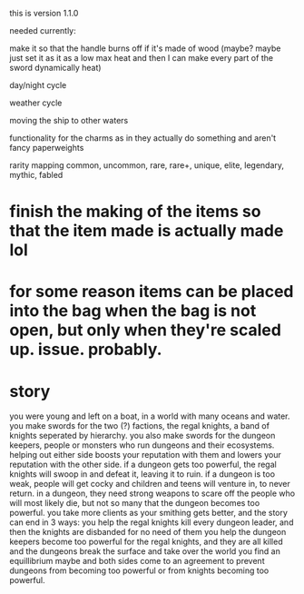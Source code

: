 this is version 1.1.0

needed currently:

make it so that the handle burns off if it's made of wood (maybe? maybe just set it as it as a low max heat and then I can make every part of the sword dynamically heat)

day/night cycle

weather cycle

moving the ship to other waters

functionality for the charms as in they actually do something and aren't fancy paperweights

rarity mapping
common, uncommon, rare, rare+, unique, elite, legendary, mythic, fabled

# finish the making of the items so that the item made is actually made lol

# for some reason items can be placed into the bag when the bag is not open, but only when they're scaled up. issue. probably.

# story
you were young and left on a boat, in a world with many oceans and water. you make swords for the two (?) factions, the regal knights, a band of knights seperated by hierarchy. you also make swords for the dungeon keepers, people or monsters who run dungeons and their ecosystems. helping out either side boosts your reputation with them and lowers your reputation with the other side.
if a dungeon gets too powerful, the regal knights will swoop in and defeat it, leaving it to ruin. if a dungeon is too weak, people will get cocky and children and teens will venture in, to never return.
in a dungeon, they need strong weapons to scare off the people who will most likely die, but not so many that the dungeon becomes too powerful.
you take more clients as your smithing gets better, and the story can end in 3 ways:
you help the regal knights kill every dungeon leader, and then the knights are disbanded for no need of them
you help the dungeon keepers become too powerful for the regal knights, and they are all killed and the dungeons break the surface and take over the world
you find an equillibrium maybe and both sides come to an agreement to prevent dungeons from becoming too powerful or from knights becoming too powerful.